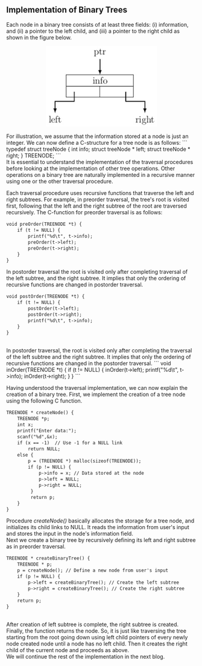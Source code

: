 ## Implementation of Binary Trees

Each node in a binary tree consists of at least three fields: (i) information, 
and (ii) a pointer to the left child, and (iii) a pointer to the right child
as shown in the figure below.   
<p align="center">
<img src="../images/nodeStruct.jpg">
</p>
For illustration, we assume that the information stored at a 
node is just an integer. We can now define a C-structure for a tree node is
as follows:
```
typedef struct treeNode {
    int info;
    struct treeNode * left;
    struct treeNode * right;
} TREENODE;
```
<br />
It is essential to understand the implementation of the traversal 
procedures before looking at the implementation of other tree 
operations. Other operations on a binary tree are naturally implemented in 
a recursive manner using one or the other traversal procedure. 
<br />

Each traversal procedure uses recursive functions that traverse
the left and right subtrees. For example, in preorder traversal, the tree's root is visited first, following that the left and the right subtree of 
the root are traversed recursively. The C-function for preorder traversal 
is as follows:
```
void preOrder(TREENODE *t) {
    if (t != NULL) {
        printf("%d\t", t->info);
        preOrder(t->left);
        preOrder(t->right);
    }
}
```
In postorder traversal the root is visited only after completing traversal
of the left subtree, and the right subtree. It implies that only the ordering
of recursive functions are changed in postorder traversal.
```
void postOrder(TREENODE *t) {
    if (t != NULL) {
        postOrder(t->left);
        postOrder(t->right);
        printf("%d\t", t->info);
    }
}
```
<br />
In postorder traversal, the root is visited only after completing the traversal
of the left subtree and the right subtree. It implies that only the ordering
of recursive functions are changed in the postorder traversal.
```
void inOrder(TREENODE *t) {
    if (t != NULL) {
        inOrder(t->left);
        printf("%d\t", t->info);
        inOrder(t->right);
    }
}
```
<br />

Having understood the traversal implementation, we can now explain the 
creation of a binary tree. First, we implement the creation of a tree node 
using the following C function.
```
TREENODE * createNode() {
    TREENODE *p;
    int x;
    printf("Enter data:");
    scanf("%d",&x);
    if (x == -1)  // Use -1 for a NULL link
        return NULL; 
    else {
        p = (TREENODE *) malloc(sizeof(TREENODE));
        if (p != NULL) {
            p->info = x; // Data stored at the node
            p->left = NULL;
            p->right = NULL;
         }
         return p;
    }
}
```
Procedure <i>createNode()</i> basically allocates the storage for a tree 
node, and initializes its child links to NULL. It reads the information 
from user's input and stores the input in the node's information field. 
<br />
Next we create a binary tree by recursively defining its left and right 
subtree as in preorder traversal.
```
TREENODE * createBinaryTree() {
    TREENODE * p;
    p = createNode(); // Define a new node from user's input
    if (p != NULL) {
        p->left = createBinaryTree(); // Create the left subtree
        p->right = createBinaryTree(); // Create the right subtree 
    }
    return p;
}
```
<br />
After creation of left subtree is complete, the right subtree is created. Finally, the function returns the node. So, it is just like traversing
the tree starting from the root going down using left child pointers of every
newly node created node until a node has no left child. Then it creates 
the right child of the current node and proceeds as above. 

<br />
We will continue the rest of the implementation in the next blog. 

